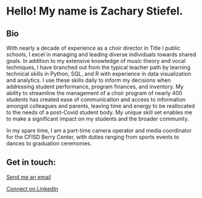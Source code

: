 # Hello! My name is Zachary Stiefel.

<!--
**ztstiefel/ztstiefel** is a ✨ _special_ ✨ repository because its `README.md` (this file) appears on your GitHub profile.

Here are some ideas to get you started:

- 🔭 I’m currently working on ...
- 🌱 I’m currently learning ...
- 👯 I’m looking to collaborate on ...
- 🤔 I’m looking for help with ...
- 💬 Ask me about ...
- 📫 How to reach me: ...
- 😄 Pronouns: ...
- ⚡ Fun fact: ...
-->
## Bio

With nearly a decade of experience as a choir director in Title I public schools, I excel in managing and leading diverse individuals towards shared goals. In addition to my extensive knowledge of music theory and vocal techniques, I have branched out from the typical teacher path by learning technical skills in Python,  SQL, and R with experience in data visualization and analytics. I use these skills daily to inform my decisions when addressing student performance, program finances, and inventory. My ability to streamline the management of a choir program of nearly 400 students has created ease of communication and access to information amongst colleagues and parents, leaving time and energy to be reallocated to the needs of a post-Covid student body. My unique skill set enables me to make a significant impact on my students and the broader community.

In my spare time, I am a part-time camera operator and media coordinator for the CFISD Berry Center, with duties ranging from sports events to dances to graduation ceremonies.
## Get in touch:

[Send me an email](mailto:ztstiefel@gmail.com)

[Connect on LinkedIn](https://linkedin.com/in/ztstiefel)
